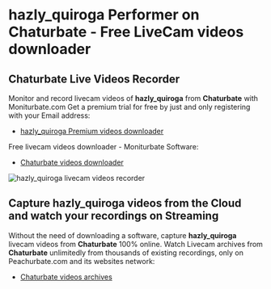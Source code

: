 # hazly_quiroga Performer on Chaturbate - Free LiveCam videos downloader

## Chaturbate Live Videos Recorder

Monitor and record livecam videos of **hazly_quiroga** from **Chaturbate** with Moniturbate.com
Get a premium trial for free by just and only registering with your Email address:
* [hazly_quiroga Premium videos downloader](https://moniturbate.com/request-demo-licence-key.html)

Free livecam videos downloader - Moniturbate Software:
* [Chaturbate videos downloader](https://moniturbate.com/moniturbate-download-software.html)

![hazly_quiroga livecam videos recorder](https://peachurnet.com/templates/moniturbate-software.png)


## Capture hazly_quiroga videos from the Cloud and watch your recordings on Streaming

Without the need of downloading a software, capture **hazly_quiroga** livecam videos from **Chaturbate** 100% online.
Watch Livecam archives from **Chaturbate** unlimitedly from thousands of existing recordings, only on Peachurbate.com and its websites network:
* [Chaturbate videos archives](https://peachurnet.com/)
